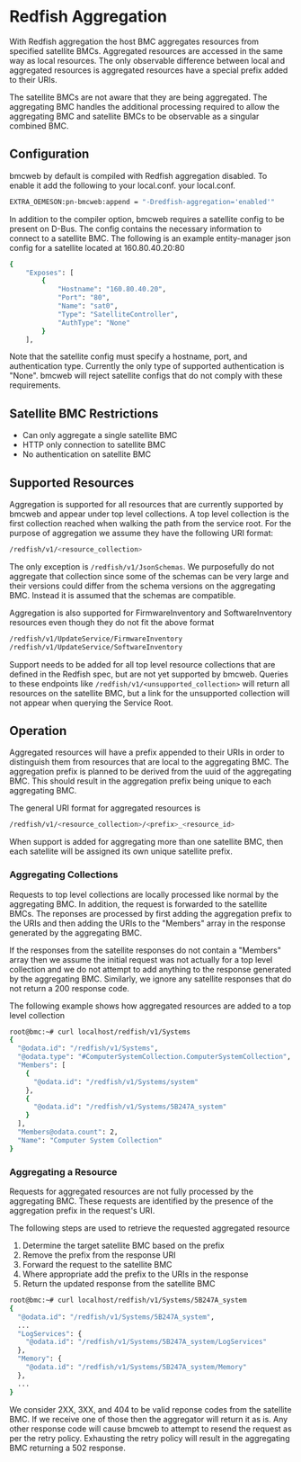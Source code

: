 # Redfish Aggregation #

With Redfish aggregation the host BMC aggregates resources from specified
satellite BMCs.  Aggregated resources are accessed in the same way as local
resources.  The only observable difference between local and aggregated
resources is aggregated resources have a special prefix added to their URIs.

The satellite BMCs are not aware that they are being aggregated.  The
aggregating BMC handles the additional processing required to allow the
aggregating BMC and satellite BMCs to be observable as a singular combined BMC.

## Configuration ##
bmcweb by default is compiled with Redfish aggregation disabled.  To enable it
add the following to your local.conf.
your local.conf.
```bash
EXTRA_OEMESON:pn-bmcweb:append = "-Dredfish-aggregation='enabled'"
```

In addition to the compiler option, bmcweb requires a satellite config to be
present on D-Bus.  The config contains the necessary information to connect to a
satellite BMC.  The following is an example entity-manager json config for a
satellite located at 160.80.40.20:80
```bash
{
    "Exposes": [
        {
            "Hostname": "160.80.40.20",
            "Port": "80",
            "Name": "sat0",
            "Type": "SatelliteController",
            "AuthType": "None"
        }
    ],
```

Note that the satellite config must specify a hostname, port, and
authentication type.  Currently the only type of supported authentication is
"None".  bmcweb will reject satellite configs that do not comply with these
requirements.

## Satellite BMC Restrictions ##
- Can only aggregate a single satellite BMC
- HTTP only connection to satellite BMC
- No authentication on satellite BMC

## Supported Resources ##
Aggregation is supported for all resources that are currently supported by
bmcweb and appear under top level collections.  A top level collection is the
first collection reached when walking the path from the service root.  For
the purpose of aggregation we assume they have the following URI format:
```bash
/redfish/v1/<resource_collection>
```

The only exception is `/redfish/v1/JsonSchemas`.  We purposefully do not
aggregate that collection since some of the schemas can be very large and
their versions could differ from the schema versions on the aggregating BMC.
Instead it is assumed that the schemas are compatible.

Aggregation is also supported for FirmwareInventory and SoftwareInventory
resources even though they do not fit the above format
```bash
/redfish/v1/UpdateService/FirmwareInventory
/redfish/v1/UpdateService/SoftwareInventory
```

Support needs to be added for all top level resource collections that are
defined in the Redfish spec, but are not yet supported by bmcweb.  Queries to
these endpoints like `/redfish/v1/<unsupported_collection>` will return all
resources on the satellite BMC, but a link for the unsupported collection will
not appear when querying the Service Root.

## Operation ##
Aggregated resources will have a prefix appended to their URIs in order to
distinguish them from resources that are local to the aggregating BMC.  The
aggregation prefix is planned to be derived from the uuid of the aggregating
BMC.  This should result in the aggregation prefix being unique to each
aggregating BMC.

The general URI format for aggregated resources is
```bash
/redfish/v1/<resource_collection>/<prefix>_<resource_id>
```

When support is added for aggregating more than one satellite BMC, then each
satellite will be assigned its own unique satellite prefix.

### Aggregating Collections ###
Requests to top level collections are locally processed like normal by the
aggregating BMC.  In addition, the request is forwarded to the satellite BMCs.
The reponses are processed by first adding the aggregation prefix to the URIs
and then adding the URIs to the "Members" array in the response generated by
the aggregating BMC.

If the responses from the satellite responses do not contain a "Members" array
then we assume the initial request was not actually for a top level collection
and we do not attempt to add anything to the response generated by the
aggregating BMC.  Similarly, we ignore any satellite responses that do
not return a 200 response code.

The following example shows how aggregated resources are added to a top level
collection
```bash
root@bmc:~# curl localhost/redfish/v1/Systems
{
  "@odata.id": "/redfish/v1/Systems",
  "@odata.type": "#ComputerSystemCollection.ComputerSystemCollection",
  "Members": [
    {
      "@odata.id": "/redfish/v1/Systems/system"
    },
    {
      "@odata.id": "/redfish/v1/Systems/5B247A_system"
    }
  ],
  "Members@odata.count": 2,
  "Name": "Computer System Collection"
}
```

### Aggregating a Resource ###
Requests for aggregated resources are not fully processed by the aggregating
BMC.  These requests are identified by the presence of the aggregation prefix
in the request's URI.

The following steps are used to retrieve the requested aggregated resource
1. Determine the target satellite BMC based on the prefix
2. Remove the prefix from the response URI
3. Forward the request to the satellite BMC
4. Where appropriate add the prefix to the URIs in the response
5. Return the updated response from the satellite BMC

```bash
root@bmc:~# curl localhost/redfish/v1/Systems/5B247A_system
{
  "@odata.id": "/redfish/v1/Systems/5B247A_system",
  ...
  "LogServices": {
    "@odata.id": "/redfish/v1/Systems/5B247A_system/LogServices"
  },
  "Memory": {
    "@odata.id": "/redfish/v1/Systems/5B247A_system/Memory"
  },
  ...
}
```

We consider 2XX, 3XX, and 404 to be valid reponse codes from the satellite BMC.
If we receive one of those then the aggregator will return it as is.  Any other
response code will cause bmcweb to attempt to resend the request as per the
retry policy.  Exhausting the retry policy will result in the aggregating BMC
returning a 502 response.
